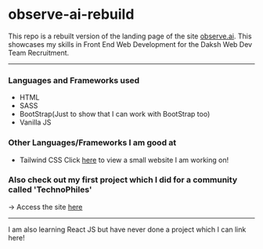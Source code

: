 # observe-ai-rebuild
This repo is a rebuilt version of the landing page of the site <a href="https://www.observe.ai/">observe.ai</a>. This showcases my skills in Front End Web Development for the Daksh Web Dev Team Recruitment.
<hr />

### Languages and Frameworks used
- HTML
- SASS
- BootStrap(Just to show that I can work with BootStrap too)
- Vanilla JS

### Other Languages/Frameworks I am good at
- Tailwind CSS Click <a href="https://vishcomestrue.github.io/basic-CV-web-template/">here</a> to view a small website I am working on!

### Also check out my first project which I did for a community called 'TechnoPhiles'

 -> Access the site <a href="https://technophilestestingserver.netlify.app/">here</a>

<hr />

I am also learning React JS but have never done a project which I can link here!